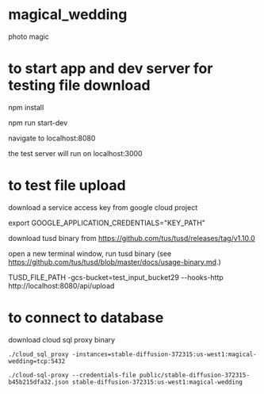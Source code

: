 # magical_wedding
photo magic

# to start app and dev server for testing file download
npm install

npm run start-dev

navigate to localhost:8080

the test server will run on localhost:3000

# to test file upload

download a service access key from google cloud project

export GOOGLE_APPLICATION_CREDENTIALS="KEY_PATH"

download tusd binary from https://github.com/tus/tusd/releases/tag/v1.10.0

open a new terminal window, run tusd binary (see https://github.com/tus/tusd/blob/master/docs/usage-binary.md.)

TUSD_FILE_PATH -gcs-bucket=test_input_bucket29 --hooks-http http://localhost:8080/api/upload

# to connect to database

download cloud sql proxy binary

```./cloud_sql_proxy -instances=stable-diffusion-372315:us-west1:magical-wedding=tcp:5432```

```./cloud-sql-proxy --credentials-file public/stable-diffusion-372315-b45b215dfa32.json stable-diffusion-372315:us-west1:magical-wedding ```

